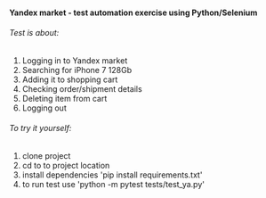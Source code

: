 #### Yandex market - test automation exercise using Python/Selenium
###### Test is about:
1. Logging in to Yandex market
2. Searching for iPhone 7 128Gb
3. Adding it to shopping cart
4. Checking order/shipment details
5. Deleting item from cart
6. Logging out

###### To try it yourself:
1. clone project
2. cd to to project location
3. install dependencies 'pip install requirements.txt'
4. to run test use 'python -m pytest tests/test_ya.py'
